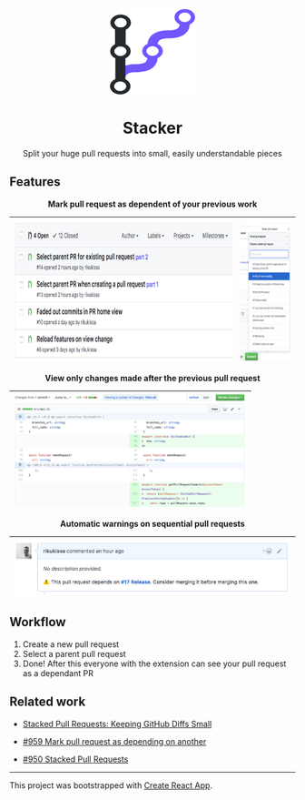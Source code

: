 <p align="center" style="color: #343a40">
  <img src="./.github/logo.svg" alt="emotion" height="150" width="150">
  <h1 align="center">Stacker</h1>
</p>
<p align="center">Split your huge pull requests into small, easily understandable pieces</p>


## Features

<p align="center">
  <strong>Mark pull request as dependent of your previous work</strong>
</p>


|<img alt="Pull request order visible in pull requests" src="./.github/list-view.png" height="250px" /> | <img alt="Select parent pull request" src="./.github/parent-selector.png" height="250px" /> |
|--|--|

<p align="center">
  <strong>View only changes made after the previous pull request</strong>
</p>

|<img alt="Only relevant changes visible" src="./.github/only-relevant.png" height="200px" />|
|--|

<p align="center">
  <strong>Automatic warnings on sequential pull requests</strong>
</p>

|<img alt="Automatic warnings on sequential pull requests" src="./.github/warning.png" />|
|--|


## Workflow

1. Create a new pull request
2. Select a parent pull request
3. Done! After this everyone with the extension can see your pull request as a dependant PR


## Related work

- [Stacked Pull Requests: Keeping GitHub Diffs Small](https://graysonkoonce.com/stacked-pull-requests-keeping-github-diffs-small/)

- [#959 Mark pull request as depending on another](https://github.com/isaacs/github/issues/959)
- [#950 Stacked Pull Requests](https://github.com/isaacs/github/issues/950)

---

This project was bootstrapped with [Create React App](https://github.com/facebookincubator/create-react-app).